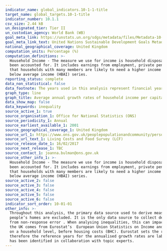 ```yaml
---
indicator_name: global_indicators.10-1-1-title
target_name: global_targets.10-1-title
indicator_number: 10.1.1
csv_size: 2.44 kB
un_designated_tier: Tier II
un_custodian_agency: World Bank (WB)
goal_meta_link: https://unstats.un.org/sdgs/metadata/files/Metadata-10-01-01.pdf
goal_meta_link_text: United Nations Sustainable Development Goals Metadata (PDF 221 KB)
national_geographical_coverage: United Kingdom
computation_units: Percentage (%)
computation_definitions: >-
  Household Income - The measure we use for income is household disposable income, AHC. Disposable income is the amount of money that households have available for spending and saving after direct taxes (such as Income Tax, National Insurance and Council Tax) and pension contributions have
  been accounted for. It includes earnings from employment, private pensions and investments as well as cash benefits provided by the state. Reflecting household size - The income measures used in this analysis are all equivalised. Equivalisation is the process of accounting for the fact
  that households with many members are likely to need a higher income to achieve the same standard of living as households with fewer members. Income is adjusted using OECD-modified “companion” scales developed for AHC measures in thee Department for Work and Pensions (DWP) Households
  below average income (HBAI) series.
reporting_status: complete
data_non_statistical: false
data_footnote: The years used in this analysis represent financial years - so 2011/12 refers to April 2011 to March 2012. 2010/11-2015/16 refers to the five year annualised average of that period.
graph_type: line
graph_title: Average annual growth rates of household income per capita among the bottom 40 per cent of the population and the total population
data_show_map: false
data_keywords: inequality
source_active_1: true
source_organisation_1: Office for National Statistics (ONS)
source_periodicity_1: Annual
source_earliest_available_1: 2001
source_geographical_coverage_1: United Kingdom
source_url_1: https://www.ons.gov.uk/peoplepopulationandcommunity/personalandhouseholdfinances/incomeandwealth/methodologies/livingcostsandfoodsurvey
source_url_text_1: Living Costs and Food Survey (LCF)
source_release_date_1: 16/02/2017
source_next_release_1: TBC
source_contact_1: joanna.bulman@ons.gov.uk
source_other_info_1: >-
  Household Income - The measure we use for income is household disposable income, AHC. Disposable income is the amount of money that households have available for spending and saving after direct taxes (such as Income Tax, National Insurance and Council Tax) and pension contributions have
  been accounted for. It includes earnings from employment, private pensions and investments as well as cash benefits provided by the state. Reflecting household size - The income measures used in this analysis are all equivalised. Equivalisation is the process of accounting for the fact
  that households with many members are likely to need a higher income to achieve the same standard of living as households with fewer members. Income is adjusted using OECD-modified “companion” scales developed for AHC measures in thee Department for Work and Pensions (DWP) Households
  below average income (HBAI) series.
source_active_2: false
source_active_3: false
source_active_4: false
source_active_5: false
source_active_6: false
indicator_sort_order: 10-01-01
other_info: >-
  Throughout this analysis, the primary data source used to derive measures of income in the UK is the Living Costs and Food Survey (LCF). The LCF is an annual survey of the expenditure and income of private households; people living in hotels, lodging houses and institutions such as old
  people’s homes are excluded. It is the only data source to collect detailed data on both income and expenditure. As with all surveys, there are some limitations to be aware of. The LCF is known to not fully capture those at the poorest and richest ends of income distribution and suffers
  from non-response error . When analysing inequalities, this can impact on the representation of the target population (in this case, the bottom 40%) and the overall appearance of income distribution. In international comparisons, data has been sourced from the World Bank, and data for
  the UK comes from Eurostat’s  European Union Statistics on Income and Living Conditions (EU-SILC). The EU-SILC collects data on poverty, income, social exclusion and living conditions. In the international analysis, the total population and the target population (bottom 40%) are defined
  on a household level, before housing costs (BHC). Eurostat sets the reference year at T-1 from the survey year, therefore 2009 reference year will refer to 2010 survey data. In addition, data from the World Bank is from 91 countries. Not all these countries will have annual surveys,
  therefore the reference years for the annualised growth rates are labelled at circa 2010 to 2015. The annualised growth rate is computed as - (mean in year 2/mean in year 1)^(1/(reference year 2 – reference year 1)). Data follows the UN specification for this indicator. This indicator
  has been identified in collaboration with topic experts.
---
```

